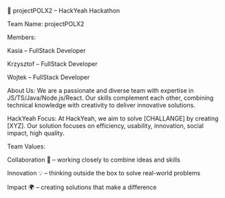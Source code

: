 👥 projectPOLX2 – HackYeah Hackathon

Team Name: projectPOLX2

Members:

Kasia – FullStack Developer

Krzysztof – FullStack Developer

Wojtek – FullStack Developer


About Us:
We are a passionate and diverse team with expertise in JS/TS/Java/Node.js/React. Our skills complement each other, combining technical knowledge with creativity to deliver innovative solutions.

HackYeah Focus:
At HackYeah, we aim to solve [CHALLANGE] by creating [XYZ]. Our solution focuses on  efficiency, usability, innovation, social impact, high quality.

Team Values:

Collaboration 🤝 – working closely to combine ideas and skills

Innovation 💡 – thinking outside the box to solve real-world problems

Impact 🌍 – creating solutions that make a difference